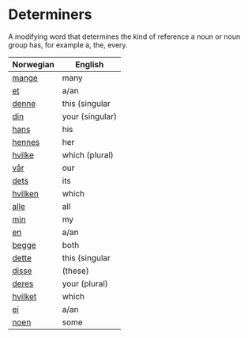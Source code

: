 # Determiners

A modifying word that determines the kind of reference a noun or noun group has, for example a, the, every.

| Norwegian | English |
| --- | --- |
| [mange](https://www.ordnett.no/search?language=no&phrase=mange) | many |  |
| [et](https://www.ordnett.no/search?language=no&phrase=et) | a/an | i |
| [denne](https://www.ordnett.no/search?language=no&phrase=denne) | this (singular |  masculine and femenine) |
| [din](https://www.ordnett.no/search?language=no&phrase=din) | your (singular) |  |
| [hans](https://www.ordnett.no/search?language=no&phrase=hans) | his | m |
| [hennes](https://www.ordnett.no/search?language=no&phrase=hennes) | her | f |
| [hvilke](https://www.ordnett.no/search?language=no&phrase=hvilke) | which (plural) |  |
| [vår](https://www.ordnett.no/search?language=no&phrase=vår) | our |  |
| [dets](https://www.ordnett.no/search?language=no&phrase=dets) | its | i |
| [hvilken](https://www.ordnett.no/search?language=no&phrase=hvilken) | which | m |
| [alle](https://www.ordnett.no/search?language=no&phrase=alle) | all |  |
| [min](https://www.ordnett.no/search?language=no&phrase=min) | my |  |
| [en](https://www.ordnett.no/search?language=no&phrase=en) | a/an | m |
| [begge](https://www.ordnett.no/search?language=no&phrase=begge) | both |  |
| [dette](https://www.ordnett.no/search?language=no&phrase=dette) | this (singular |  neuter) |
| [disse](https://www.ordnett.no/search?language=no&phrase=disse) | (these) |  |
| [deres](https://www.ordnett.no/search?language=no&phrase=deres) | your (plural) | None |
| [hvilket](https://www.ordnett.no/search?language=no&phrase=hvilket) | which | i |
| [ei](https://www.ordnett.no/search?language=no&phrase=ei) | a/an | f |
| [noen](https://www.ordnett.no/search?language=no&phrase=noen) | some |  |


